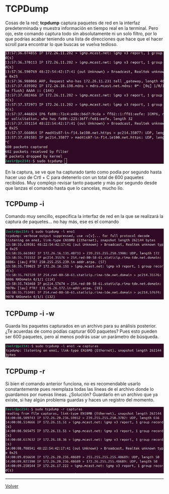 # TCPDump

Cosas de la red; **tcpdump** captura paquetes de red en la interfaz predeterminada y muestra información en tiempo real en la terminal. Pero ojo, este comando captura todo
sin absolutamente ni un solo filtro, por lo que podrías acabar teniendo una lista de direcciones que hace que el hacer scroll para encontrar lo que buscas se vuelva tedioso.

![tcpdump](/img/tcpdump.png)

En la captura, se ve que ha capturado tanto como podía por segundo hasta hacer uso de Crtl + C para detenerlo con un total de 600 paquetes recibidos. Muy complejo revisar tanto
paquete y más por segundo desde que lanzas el comando hasta que lo cancelas, mucho lío.

## TCPDump -i 
Comando muy sencillo, especifica la interfaz de red en la que se realizará la captura de paquetes... no hay más, ese es el comando

![tcpdump](/img/tcpdumpi.png)

## TCPDump -i -w
Guarda los paquetes capturados en un archivo para su análisis posterior. ¿Te acuerdas de como podías capturar 600 paquetes? Pues esto pueden ser 600 paquetes, pero al menos
podrás usar un parámetro de búsqueda.

![tcpdump](/img/tcpdumpeno.png)

## TCPDump -r
Si bien el comando anterior funciona, no es recomendable usarlo constantemente pues reemplaza todas las líneas de el archivo donde lo guardamos por nuevas líneas.
¿Solución? Guardarlo en un archivo que ya existe, si hay algún problema guardas y haces un registro del momento.

![tcpdump](/img/tcpdumpr.png)

***

[Volver](README.md)
